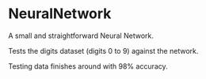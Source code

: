 # NeuralNetwork

A small and straightforward Neural Network.

Tests the digits dataset (digits 0 to 9) against the network.

Testing data finishes around with 98% accuracy.
